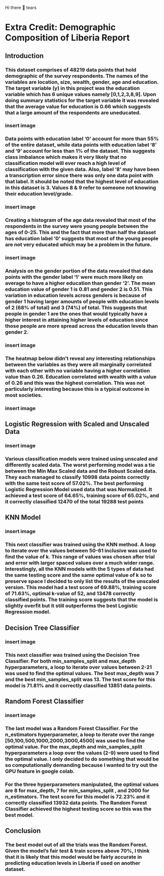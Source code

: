 Hi there 👋
tears

# Extra Credit: Demographic Composition of Liberia Report

## Introduction

### This dataset comprises of 48219 data points that hold demographic of the survey respondents. The names of the variables are location, size, wealth, gender, age and education. The target variable (y) in this project was the education variable which has 6 unique values namely [0,1,2,3,8,9]. Upon doing summary statistics for the target variable it was revealed that the average value for education is 0.66 which suggests that a large amount of the respondents are uneducated. 

### insert image

### Data points with education label ‘0’ account for more than 55% of the entire dataset, while data points with education label ‘8’ and ‘9’ account for less than 1% of the dataset. This suggests class imbalance which makes it very likely that no classification model will ever reach a high level of classification with the given data. Also, label ‘8’ may have been a transcription error since there was only one data point with that label. It should be noted that the highest level of education in this dataset is 3. Values 8 & 9 refer to someone not knowing their education level/grade.

### insert image

### Creating a histogram of the age data revealed that most of the respondents in the survey were young people between the ages of 0-25. This and the fact that more than half the dataset has education label ‘0’ suggests that most of the young people are not very educated which may be a problem in the future.

### insert image

### Analysis on the gender portion of the data revealed that data points with the gender label ‘1’ were much more likely on average to have a higher education than gender ‘2’. The mean education value of gender 1 is 0.81 and gender 2 is 0.51. This variation in education levels across genders is because of gender 1 having larger amounts of people with education levels of 2 (68% of total) and 3 (74%) of total. This suggests that people in gender 1 are the ones that would typically have a higher interest in attaining higher levels of education since those people are more spread across the education levels than gender 2.

### insert image

### The heatmap below didn’t reveal any interesting relationships between the variables as they were all marginally correlated with each other with no variable having a higher correlation value than 0.26. Education correlated with wealth with a value of 0.26 and this was the highest correlation. This was not particularly interesting because this is a typical outcome in most societies.

### insert image

## Logistic Regression with Scaled and Unscaled Data
### insert image
### Various classification models were trained using unscaled and differently scaled data. The worst performing model was a tie between the Min Max Scaled data and the Robust Scaled data. They each managed to classify 10998 data points correctly with the same test score of 57.02%. The best performing Logistic Regression Model used data that was Normalized. It achieved a test score of 64.65%, training score of 65.02%, and it correctly classified 12470 of the total 19288 test points

## KNN Model
### insert image
### This next classifier was trained using the KNN method. A loop to iterate over the values between 50-61 inclusive was used to find the value of k. This range of values was chosen after trial and error with larger spaced values over a much wider range. Interestingly, all the KNN models with the 5 types of data had the same testing score and the same optimal value of k so to preserve space I decided to only list the results of the unscaled version. This model had a test score  of 69.88%, training score of 71.63%, optimal k-value of 52, and 13478 correctly classified points. The training score suggests that the model is slightly overfit but it still outperforms the best Logistic Regression model.

## Decision Tree Classifier
### insert image
### This next classifier was trained using the Decision Tree Classifier. For both min_samples_split and max_depth hyperparameters, a loop to iterate over values between 2-21 was used to find the optimal values. The best max_depth was 7 and the best min_samples_split was 13. The test score for this model is 71.81% and it correctly classified 13851 data points.

## Random Forest Classifier
### insert image
### The last model was a Random Forest Classifier. For the n_estimators hyperparameter, a loop to iterate over the range [50,100,500,1000,2000,3000,4500] was used to find the optimal value. For the max_depth and min_samples_split hyperparameters a loop over the values (2-9) were used to find the optimal value. I only decided to do something that would be so computationally demanding because I wanted to try out the GPU feature in google colab. 
### For the three hyperparameters manipulated, the optimal values are 8 for max_depth, 7 for min_samples_split , and 2000 for n_estimators. The test score for this model is 72.23% and it correctly classified 13932 data points. The Random Forest Classifier achieved the highest testing score so this was the best model. 


## Conclusion
### The best model out of all the trials was the Random Forest. Given the model’s fair test & train scores above 70%, I think that it is likely that this model would be fairly accurate in predicting education levels in Liberia if used on another dataset.



<!--
**daskeete/daskeete** is a ✨ _special_ ✨ repository because its `README.md` (this file) appears on your GitHub profile.

Here are some ideas to get you started:

- 🔭 I’m currently working on ...
- 🌱 I’m currently learning ...
- 👯 I’m looking to collaborate on ...
- 🤔 I’m looking for help with ...
- 💬 Ask me about ...
- 📫 How to reach me: ...
- 😄 Pronouns: ...
- ⚡ Fun fact: ...
-->
